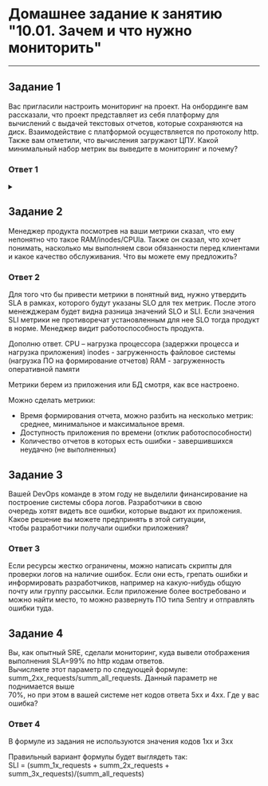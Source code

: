 # Домашнее задание к занятию "10.01. Зачем и что нужно мониторить"

---
## Задание 1

Вас пригласили настроить мониторинг на проект. На онбординге вам рассказали, что проект представляет из себя
платформу для вычислений с выдачей текстовых отчетов, которые сохраняются на диск. Взаимодействие с платформой
осуществляется по протоколу http. Также вам отметили, что вычисления загружают ЦПУ. Какой минимальный набор метрик вы
выведите в мониторинг и почему?  

### Ответ 1

<details><summary></summary>

Оценка работоспособности ПО.
  - Количество HTTP/S запросов к приложению
  - Процент корректных ответов <400 кода
  - Доступность ПО из разных регионов
  - Количество успешно выданных запросов
  - Среднее время формирования запросов
  - Количество ошибок по отчетам

Доступность оборудования
  - CPU (загрузка ЦПУ)    
  - RAM (Количество занятой и оставшейся памяти)
  - HDD (Нагрузка на диск, свободное место, состояние диска, динамика заполняемости диска, изношенность дисков)
  - LAN (Объём сетевого трафика по интерфейсам)
  - ОЗУ (объем свободного ОЗУ)
  
 Бизнес мониторинг
  - Количество успешных процессов
  - Количество неудачных процессов
  - Количество выполняеых (в работе) процессов
  - Количество выполненых процессов  
  - Мониторинг среднего времени выполнения процессов

- Мониторинг безопасности ИС
  - Актуальность сертификатов
  - Неудачные авторизации  
  - Временное ограничения после нескольких неудачных авторизаций пользователя или ограничение входа из-за отсутствие на работе 1 месяц/ 2 недели (засисит от политик предприятия).
</details>

## Задание 2

Менеджер продукта посмотрев на ваши метрики сказал, что ему непонятно что такое RAM/inodes/CPUla. Также он сказал,
что хочет понимать, насколько мы выполняем свои обязанности перед клиентами и какое качество обслуживания. Что вы
можете ему предложить?

### Ответ 2

Для того что бы привести метрики в понятный вид, нужно утвердить SLA в рамках, которого будут указаны SLO для тех метрик.
После этого менежджерам будет видна разница значений SLO и SLI.
Если значения SLI метрики не противоречат установленным для нее SLO тогда продукт в норме. Менеджер видит работоспособность продукта.

Дополню ответ.
CPU – нагрузка процессора (задержки процесса и нагрузка приложения)
inodes - загруженность файловое системы (нагрузка ПО на формирование отчетов)
RAM -  загруженность оперативной памяти

Метрики берем из приложения или БД смотря, как все настроено.

Можно сделать метрики:
 - Время формирования отчета, можно разбить на несколько метрик: среднее, минимальное и максимальное время.
 - Доступность приложения по времени (отклик работоспособности)
 - Количество отчетов в которых есть ошибки - завершившихся неудачно (не выполненных)
  

## Задание 3

Вашей DevOps команде в этом году не выделили финансирование на построение системы сбора логов. Разработчики в свою  
очередь хотят видеть все ошибки, которые выдают их приложения. Какое решение вы можете предпринять в этой ситуации,  
чтобы разработчики получали ошибки приложения?  

### Ответ 3

Если ресурсы жестко ограничены, можно написать скрипты для проверки логов на наличие ошибок. Если они есть, грепать ошибки и информировать разработчиков, например на какую-нибудь общую почту или группу рассылки.
Если приложение более востребовано и можно найти место, то можно развернуть ПО типа Sentry и отправлять ошибки туда.

## Задание 4

Вы, как опытный SRE, сделали мониторинг, куда вывели отображения выполнения SLA=99% по http кодам ответов.  
Вычисляете этот параметр по следующей формуле: summ_2xx_requests/summ_all_requests. Данный параметр не поднимается выше  
70%, но при этом в вашей системе нет кодов ответа 5xx и 4xx. Где у вас ошибка?  

### Ответ 4

В формуле из задания не используются значения кодов 1xx и 3xx

Правильный вариант формулы будет выглядеть так:  
SLI = (summ_1x_requests + summ_2x_requests + summ_3x_requests)/(summ_all_requests)  

